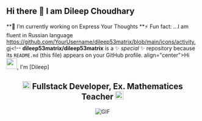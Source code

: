 ## Hi there 👋 I am Dileep Choudhary
**🔭 I’m currently working on Express Your Thoughts
**⚡ Fun fact: ...I am fluent in Russian language
https://github.com/YourUsername/dileep53matrix/blob/main/icons/activity.gi<!--
**dileep53matrix/dileep53matrix** is a ✨ _special_ ✨ repository because its `README.md` (this file) appears on your GitHub profile.
align="center">Hi <img src="https://github.com/dileep53matrix/dileep53matrix/blob/main/icons/Hi.gif" width="28px"/>, I'm [Dileep]</h1>
<h2 align="center">
  <img src="https://komarev.com/ghpvc/?username=[dileep53matrix]&color=dc143c&style=for-the-badge" alt="Profile Views" style="height:21px;">
  Fullstack Developer, Ex. Mathematices Teacher
  <a href="https://[your-portfolio-link]">
    <img src="https://img.shields.io/badge/Portfolio-543DE0?style=for-the-badge&logo=About.me&logoColor=white" alt="Portfolio" style="height:22px;">
  </a>
</h2>
<div align="center">
 <img alt="GIF" src="https://media4.giphy.com/media/11KzOet1ElBDz2/giphy.gif?cid=6c09b952ufa3xxbbm0mpuadm2zaik3wjp4m9luz2ly0lyz8d&ep=v1_internal_gif_by_id&rid=giphy.gif&ct=g" />
</div>
